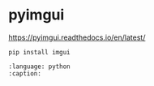 # pyimgui

<https://pyimgui.readthedocs.io/en/latest/>

`pip install imgui`

```{gitinclude} HEAD glglue/sample/imguicontroller.py
:language: python
:caption:
```
